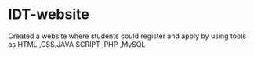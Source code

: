 # IDT-website
Created a website where students could register and apply by using tools as HTML ,CSS,JAVA SCRIPT ,PHP ,MySQL 
